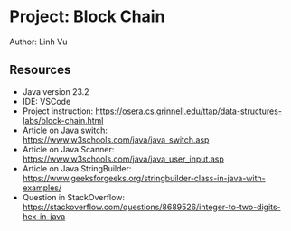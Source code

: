# Project: Block Chain

Author: Linh Vu

## Resources

- Java version 23.2
- IDE: VSCode
- Project instruction: https://osera.cs.grinnell.edu/ttap/data-structures-labs/block-chain.html
- Article on Java switch: https://www.w3schools.com/java/java_switch.asp
- Article on Java Scanner: https://www.w3schools.com/java/java_user_input.asp
- Article on Java StringBuilder: https://www.geeksforgeeks.org/stringbuilder-class-in-java-with-examples/
- Question in StackOverflow: https://stackoverflow.com/questions/8689526/integer-to-two-digits-hex-in-java
